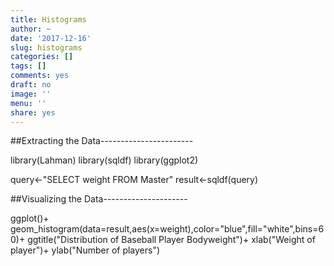 ```yaml
---
title: Histograms
author: ~
date: '2017-12-16'
slug: histograms
categories: []
tags: []
comments: yes
draft: no
image: ''
menu: ''
share: yes
---
```


##Extracting the Data-----------------------

library(Lahman)
library(sqldf)
library(ggplot2)

query<-"SELECT weight FROM Master"
result<-sqldf(query)

##Visualizing the Data---------------------

ggplot()+
  geom_histogram(data=result,aes(x=weight),color="blue",fill="white",bins=60)+
  ggtitle("Distribution of Baseball Player Bodyweight")+
  xlab("Weight of player")+
  ylab("Number of players")